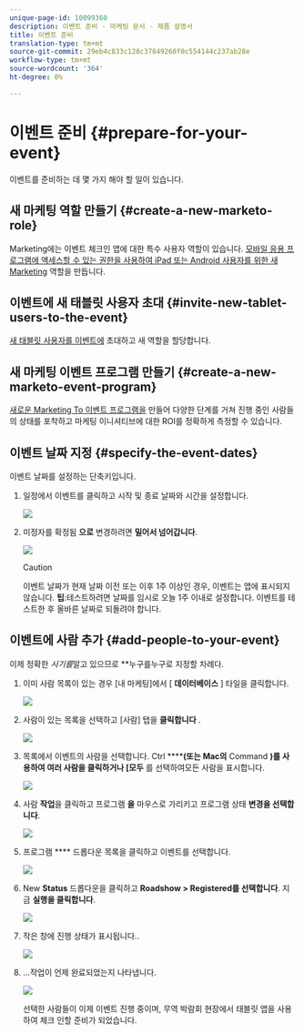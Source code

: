 ```yaml
---
unique-page-id: 10099360
description: 이벤트 준비 - 마케팅 문서 - 제품 설명서
title: 이벤트 준비
translation-type: tm+mt
source-git-commit: 29eb4c833c128c37849260f0c554144c237ab28e
workflow-type: tm+mt
source-wordcount: '364'
ht-degree: 0%

---
```



# 이벤트 준비 {#prepare-for-your-event}

이벤트를 준비하는 데 몇 가지 해야 할 일이 있습니다.

## 새 마케팅 역할 만들기 {#create-a-new-marketo-role}

Marketing에는 이벤트 체크인 앱에 대한 특수 사용자 역할이 있습니다.  [모바일 응용 프로그램에 액세스할 수 있는 권한을 사용하여 iPad 또는 Android 사용자를 위한 새 Marketing](https://docs.marketo.com/display/DOCS/Grant+User+Access+to+the+Check-in+App) 역할을 만듭니다.

## 이벤트에 새 태블릿 사용자 초대 {#invite-new-tablet-users-to-the-event}

[새 태블릿 사용자를 이벤트에](https://docs.marketo.com/display/DOCS/Grant+User+Access+to+the+Check-in+App) 초대하고 새 역할을 할당합니다.

## 새 마케팅 이벤트 프로그램 만들기 {#create-a-new-marketo-event-program}

[새로운 Marketing To 이벤트 프로그램을](/help/marketo/product-docs/demand-generation/events/understanding-events/create-a-new-event-program.md) 만들어 다양한 단계를 거쳐 진행 중인 사람들의 상태를 포착하고 마케팅 이니셔티브에 대한 ROI를 정확하게 측정할 수 있습니다.

## 이벤트 날짜 지정 {#specify-the-event-dates}

이벤트 날짜를 설정하는 단축키입니다.

1. 일정에서 이벤트를 클릭하고 시작 및 종료 날짜와 시간을 설정합니다.

   ![](assets/image2016-4-6-15-3a27-3a35.png)

1. 미정자를 확정됨 **으로** 변경하려면 **밀어서 넘어갑니다**.

   ![](assets/image2016-4-6-15-3a30-3a57.png)

   >[!CAUTION]
   >
   >이벤트 날짜가 현재 날짜 이전 또는 이후 1주 이상인 경우, 이벤트는 앱에 표시되지 않습니다. **팁**:테스트하려면 날짜를 임시로 오늘 1주 이내로 설정합니다. 이벤트를 테스트한 후 올바른 날짜로 되돌려야 합니다.

## 이벤트에 사람 추가 {#add-people-to-your-event}

이제 정확한 *시기를*&#x200B;알고 있으므로 **&#x200B;누구를누구로 지정할 차례다.

1. 이미 사람 목록이 있는 경우 [내 마케팅]에서 [ **데이터베이스** ] 타일을 클릭합니다.

   ![](assets/db.png)

1. 사람이 있는 목록을 선택하고 [사람] 탭을 **클릭합니다** .

   ![](assets/four.png)

1. 목록에서 이벤트의 사람을 선택합니다. Ctrl ******(또는 Mac의** Command **)를 사용하여 여러 사람을 클릭하거나 [모두** 를 선택하여모든 사람을 표시합니다.

   ![](assets/five.png)

1. 사람 **작업**&#x200B;을 클릭하고 프로그램 **을** 마우스로 가리키고 프로그램 상태 **변경을 선택합니다**.

   ![](assets/six.png)

1. 프로그램 **** 드롭다운 목록을 클릭하고 이벤트를 선택합니다.

   ![](assets/seven.png)

1. New **Status** 드롭다운을 클릭하고 **Roadshow > Registered를 선택합니다**. 지금 **실행을 클릭합니다**.

   ![](assets/eight.png)

1. 작은 창에 진행 상태가 표시됩니다..

   ![](assets/image2016-4-7-16-3a49-3a7.png)

1. ...작업이 언제 완료되었는지 나타냅니다.

   ![](assets/ten.png)

   선택한 사람들이 이제 이벤트 진행 중이며, 무역 박람회 현장에서 태블릿 앱을 사용하여 체크 인할 준비가 되었습니다.
